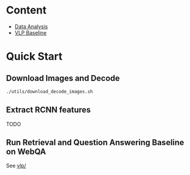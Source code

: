 # Content

- [Data Analysis](data_analysis/pos_neg_image_fact_analysis)
- [VLP Baseline](vlp)

# Quick Start

## Download Images and Decode

```bash
./utils/download_decode_images.sh
```

## Extract RCNN features

TODO

## Run Retrieval and Question Answering Baseline on WebQA

See [vlp/](vlp)